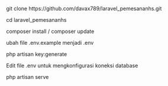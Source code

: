    <p>git clone https://github.com/davax789/laravel_pemesananhs.git </p>
      <p>cd laravel_pemesananhs </p>
      <p>composer install / composer update </p>
     <p> ubah file .env.example  menjadi .env </p>
      <p>php artisan key:generate </p>
    <p> Edit file .env untuk mengkonfigurasi koneksi database  </p>
     <p>php artisan serve </p>


